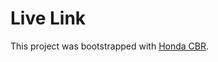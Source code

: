 # Live Link

This project was bootstrapped with [Honda CBR](https://61027d05f74fd9a34c3656ca--agitated-northcutt-0f724b.netlify.app/).
